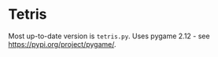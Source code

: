 # Tetris

Most up-to-date version is `tetris.py`. Uses pygame 2.12 - see https://pypi.org/project/pygame/.
